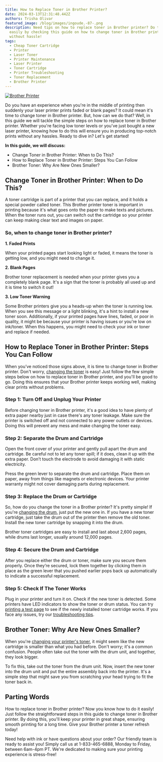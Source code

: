 ```yaml
---
title: How to Replace Toner in Brother Printer?
date: 2024-03-13T12:31:48.442Z
authors: Trisha Olivar
featured_image: /blog/images/ingoude.-87-.png
description: Need tips on how to replace toner in Brother printer? Do this
  easily by checking this guide on how to change toner in Brother printer. Print
  without hassle!
tags:
  - Cheap Toner Cartridge
  - Printer
  - Laser Toner
  - Printer Maintenance
  - Laser Printer
  - Toner Cartridge
  - Printer Troubleshooting
  - Toner Replacement
  - Brother Printer
---
```

[![Brother Printer](/blog/images/ingoude.-87-.png "How to Replace Toner in Brother Printer?")](/blog/images/ingoude.-87-.png)

Do you have an experience when you're in the middle of printing then suddenly your laser printer prints faded or blank pages? It could mean it's time to change toner in Brother printer. But, how can we do that? Well, in this guide we will tackle the simple steps on how to replace toner in Brother printer. Whether you're facing low toner levels or you've just bought a new laser printer, knowing how to do this will ensure you in producing top-notch prints without any hassles. Ready to dive in? Let's get started!

**In this guide, we will discuss:**

* Change Toner in Brother Printer: When to Do This?
* How to Replace Toner in Brother Printer: Steps You Can Follow
* Brother Toner: Why Are New Ones Smaller?

## Change Toner in Brother Printer: When to Do This?

A toner cartridge is part of a printer that you can replace, and it holds a special powder called toner. This Brother printer toner is important in printing because it's what goes onto the paper to make texts and pictures. When the toner runs out, you can switch out the cartridge so your printer can keep making clear text and images on paper.

### So, when to change toner in Brother printer?

**1. Faded Prints**

When your printed pages start looking light or faded, it means the toner is getting low, and you might need to change it.

**2. Blank Pages**

Brother toner replacement is needed when your printer gives you a completely blank page. It's a sign that the toner is probably all used up and it is time to switch it out!

**3. Low Toner Warning**

Some Brother printers give you a heads-up when the toner is running low. When you see this message or a light blinking, it's a hint to install a new toner soon. Additionally, if your printed pages have lines, faded, or poor in quality, it might be because your printer is having issues or you're low on ink/toner. When this happens, you might need to check your ink or toner and replace if needed.

## How to Replace Toner in Brother Printer: Steps You Can Follow

When you’ve noticed those signs above, it is time to change toner in Brother printer.  Don't worry, [changing the toner](https://www.compandsave.com/how-to-change-toner-in-brother-printer-guide) is easy! Just follow the few simple steps below on how to replace toner in Brother printer, and you'll be good to go. Doing this ensures that your Brother printer keeps working well, making clear prints without problems.

### Step 1: Turn Off and Unplug Your Printer

Before changing toner in Brother printer, it's a good idea to have plenty of extra paper nearby just in case there's any toner leakage. Make sure the printer is switched off and not connected to any power outlets or devices. Doing this will prevent any mess and make changing the toner easy.

### Step 2: Separate the Drum and Cartridge

Open the front cover of your printer and gently pull apart the drum and cartridge. Be careful not to let any toner spill; if it does, clean it up with the extra paper. Don’t touch the electrode to avoid damaging it with static electricity.

Press the green lever to separate the drum and cartridge. Place them on paper, away from things like magnets or electronic devices. Your printer warranty might not cover damaging parts during replacement.

### Step 3: Replace the Drum or Cartridge

So, how do you change the toner in a Brother printer? It's pretty simple! If you're [changing the drum](https://www.compandsave.com/how-to-replace-the-drum-on-brother-printer-guide), just put the new one in. If you have a new toner cartridge, just take the drum out of the printer then remove the old toner. Install the new toner cartridge by snapping it into the drum. 

Brother toner cartridges are easy to install and last about 2,600 pages, while drums last longer, usually around 12,000 pages.

### Step 4: Secure the Drum and Cartridge

After you replace either the drum or toner, make sure you secure them properly. Once they’re secured, lock them together by clicking them in place as the green lever that you pushed earlier pops back up automatically to indicate a successful replacement.

### Step 5: Check If The Toner Works

Plug in your printer and turn it on. Check if the new toner is detected. Some printers have LED indicators to show the toner or drum status. You can try [printing a test page](https://www.compandsave.com/how-to-print-test-page-on-windows-and-mac/) to see if the newly installed toner cartridge works. If you face any issues, try our [troubleshooting tips](https://www.compandsave.com/troubleshoot-remanufactured-toner-cartridge-problems-guide).

## Brother Toner: Why Are New Ones Smaller?

When you're [changing your printer's toner](https://www.compandsave.com/ink-toner-how-to-video), it might seem like the new cartridge is smaller than what you had before. Don't worry; it's a common confusion. People often take out the toner with the drum unit, and together, they look bigger.

To fix this, take out the toner from the drum unit. Now, insert the new toner into the drum unit and put the entire assembly back into the printer. It's a simple step that might save you from scratching your head trying to fit the toner back in.

## Parting Words

How to replace toner in Brother printer? Now you know how to do it easily! Just follow the straightforward steps in this guide to change toner in Brother printer. By doing this, you'll keep your printer in great shape, ensuring smooth printing for a long time. Give your Brother printer a toner refresh today! 

Need help with ink or have questions about your order? Our friendly team is ready to assist you! Simply call us at 1-833-465-6888, Monday to Friday, between 6am-4pm PT. We're dedicated to making sure your printing experience is stress-free!
